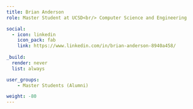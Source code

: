 ```yaml
---
title: Brian Anderson
role: Master Student at UCSD<br/> Computer Science and Engineering

social:
  - icon: linkedin
    icon_pack: fab
    link: https://www.linkedin.com/in/brian-anderson-8940a458/
    
_build:
  render: never
  list: always

user_groups:
    - Master Students (Alumni)

weight: -80
---
```

